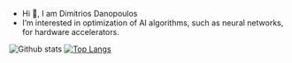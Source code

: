 - Hi 👋, I am Dimitrios Danopoulos
- I’m interested in optimization of AI algorithms, such as neural networks, for hardware accelerators.


<!---
dimdano/dimdano is a ✨ special ✨ repository because its `README.md` (this file) appears on your GitHub profile.
You can click the Preview link to take a look at your changes.
--->


![Github stats](https://github-readme-stats.vercel.app/api?username=dimdano&layout=compact&theme=vision-friendly-dark)
[![Top Langs](https://github-readme-stats.vercel.app/api/top-langs/?username=dimdano&layout=compact&theme=vision-friendly-dark)](https://github.com/anuraghazra/github-readme-stats)


<img src="https://komarev.com/ghpvc/?username=dimdano&layout=compact&theme=vision-friendly-dark" alt=""/>
